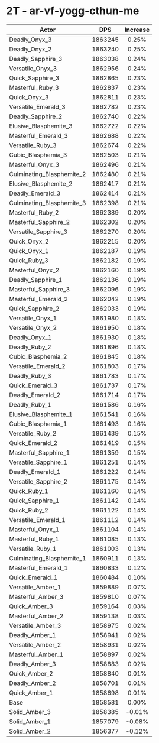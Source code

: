 # 2T - ar-vf-yogg-cthun-me
| Actor | DPS | Increase |
|---|:---:|:---:|
|Deadly_Onyx_3|1863245|0.25%|
|Deadly_Onyx_2|1863240|0.25%|
|Deadly_Sapphire_3|1863038|0.24%|
|Versatile_Onyx_3|1862956|0.24%|
|Quick_Sapphire_3|1862865|0.23%|
|Masterful_Ruby_3|1862837|0.23%|
|Quick_Onyx_3|1862811|0.23%|
|Versatile_Emerald_3|1862782|0.23%|
|Deadly_Sapphire_2|1862740|0.22%|
|Elusive_Blasphemite_3|1862722|0.22%|
|Masterful_Emerald_3|1862688|0.22%|
|Versatile_Ruby_3|1862674|0.22%|
|Cubic_Blasphemia_3|1862503|0.21%|
|Masterful_Onyx_3|1862496|0.21%|
|Culminating_Blasphemite_2|1862480|0.21%|
|Elusive_Blasphemite_2|1862417|0.21%|
|Deadly_Emerald_3|1862414|0.21%|
|Culminating_Blasphemite_3|1862398|0.21%|
|Masterful_Ruby_2|1862389|0.20%|
|Masterful_Sapphire_2|1862302|0.20%|
|Versatile_Sapphire_3|1862270|0.20%|
|Quick_Onyx_2|1862215|0.20%|
|Quick_Onyx_1|1862187|0.19%|
|Quick_Ruby_3|1862182|0.19%|
|Masterful_Onyx_2|1862160|0.19%|
|Deadly_Sapphire_1|1862136|0.19%|
|Masterful_Sapphire_3|1862096|0.19%|
|Masterful_Emerald_2|1862042|0.19%|
|Quick_Sapphire_2|1862033|0.19%|
|Versatile_Onyx_1|1861980|0.18%|
|Versatile_Onyx_2|1861950|0.18%|
|Deadly_Onyx_1|1861930|0.18%|
|Deadly_Ruby_2|1861896|0.18%|
|Cubic_Blasphemia_2|1861845|0.18%|
|Versatile_Emerald_2|1861803|0.17%|
|Deadly_Ruby_3|1861783|0.17%|
|Quick_Emerald_3|1861737|0.17%|
|Deadly_Emerald_2|1861714|0.17%|
|Deadly_Ruby_1|1861586|0.16%|
|Elusive_Blasphemite_1|1861541|0.16%|
|Cubic_Blasphemia_1|1861493|0.16%|
|Versatile_Ruby_2|1861439|0.15%|
|Quick_Emerald_2|1861419|0.15%|
|Masterful_Sapphire_1|1861359|0.15%|
|Versatile_Sapphire_1|1861251|0.14%|
|Deadly_Emerald_1|1861222|0.14%|
|Versatile_Sapphire_2|1861175|0.14%|
|Quick_Ruby_1|1861160|0.14%|
|Quick_Sapphire_1|1861142|0.14%|
|Quick_Ruby_2|1861122|0.14%|
|Versatile_Emerald_1|1861112|0.14%|
|Masterful_Onyx_1|1861104|0.14%|
|Masterful_Ruby_1|1861085|0.13%|
|Versatile_Ruby_1|1861003|0.13%|
|Culminating_Blasphemite_1|1860911|0.13%|
|Masterful_Emerald_1|1860833|0.12%|
|Quick_Emerald_1|1860484|0.10%|
|Versatile_Amber_1|1859889|0.07%|
|Masterful_Amber_3|1859810|0.07%|
|Quick_Amber_3|1859164|0.03%|
|Masterful_Amber_2|1859138|0.03%|
|Versatile_Amber_3|1858975|0.02%|
|Deadly_Amber_1|1858941|0.02%|
|Versatile_Amber_2|1858931|0.02%|
|Masterful_Amber_1|1858897|0.02%|
|Deadly_Amber_3|1858883|0.02%|
|Quick_Amber_2|1858840|0.01%|
|Deadly_Amber_2|1858701|0.01%|
|Quick_Amber_1|1858698|0.01%|
|Base|1858581|0.00%|
|Solid_Amber_3|1858385|-0.01%|
|Solid_Amber_1|1857079|-0.08%|
|Solid_Amber_2|1856377|-0.12%|
